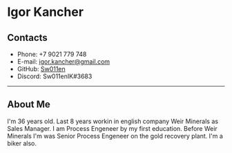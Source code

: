 # Igor Kancher

## Contacts
* Phone: +7 9021 779 748
* E-mail: igor.kancher@gmail.com
* GitHub: [Sw011en](https://github.com/Sw011en "GitHub Account")
* Discord: Sw011enIK#3683

****

## About Me

I'm 36 years old. Last 8 years workin in english company Weir Minerals as Sales Manager. I am Process Engeneer by my first education. Before Weir Minerals I'm was Senior Process Engeneer on the gold recovery plant. I'm a biker also.
